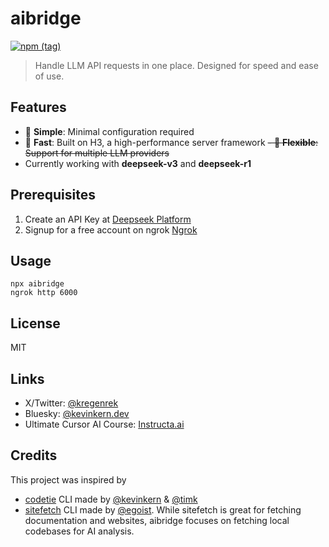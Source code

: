 # aibridge

[![npm (tag)](https://img.shields.io/npm/v/aibridge)](https://www.npmjs.com/package/aibridge)

>Handle LLM API requests in one place. Designed for speed and ease of use.

## Features

- 🎯 **Simple**: Minimal configuration required
- 🚀 **Fast**: Built on H3, a high-performance server framework
~~- 🔄 **Flexible**: Support for multiple LLM providers~~
- Currently working with **deepseek-v3** and **deepseek-r1**

## Prerequisites

1. Create an API Key at [Deepseek Platform](https://platform.deepseek.com/api_keys)
2. Signup for a free account on ngrok [Ngrok](https://ngrok.com)

## Usage

```
npx aibridge
ngrok http 6000
```

## License

MIT 

## Links

- X/Twitter: [@kregenrek](https://x.com/kregenrek)
- Bluesky: [@kevinkern.dev](https://bsky.app/profile/kevinkern.dev)
- Ultimate Cursor AI Course: [Instructa.ai](https://www.instructa.ai/en/cursor-ai)

## Credits

This project was inspired by 

* [codetie](https://github.com/codetie-ai/codetie) CLI made by [@kevinkern](https://github.com/regenrek) & [@timk](https://github.com/KerneggerTim)
* [sitefetch](https://github.com/egoist/sitefetch) CLI made by [@egoist](https://github.com/egoist). While sitefetch is great for fetching documentation and websites, aibridge focuses on fetching local codebases for AI analysis.

